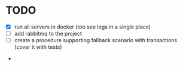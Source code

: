# TODO
- [x] run all servers in docker (too see logs in a single place)
- [ ] add rabbitmq to the project
- [ ] create a procedure supporting fallback scenario with transactions (cover it with tests)
- 